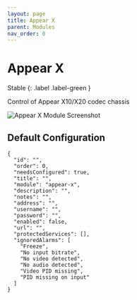```yaml
---
layout: page
title: Appear X
parent: Modules
nav_order: 0
---
```


# Appear X

Stable
{: .label .label-green }

Control of Appear X10/X20 codec chassis

![Appear X Module Screenshot](/bug/assets/images/screenshots/module-appear-x.png)

## Default Configuration

```
{
  "id": "",
  "order": 0,
  "needsConfigured": true,
  "title": "",
  "module": "appear-x",
  "description": "",
  "notes": "",
  "address": "",
  "username": "",
  "password": "",
  "enabled": false,
  "url": "",
  "protectedServices": [],
  "ignoredAlarms": [
    "Freeze",
    "No input bitrate",
    "No video detected",
    "No audio detected",
    "Video PID missing",
    "PID missing on input"
  ]
}
```            

